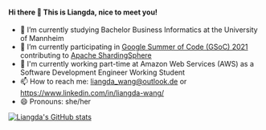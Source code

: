 #### Hi there 👋 This is Liangda, nice to meet you!

- 🌱 I’m currently studying Bachelor Business Informatics at the University of Mannheim
- 🔭 I’m currently participating in [Google Summer of Code (GSoC) 2021](https://summerofcode.withgoogle.com/projects/#5167124928004096) contributing to [Apache ShardingSphere](https://github.com/apache/shardingsphere) 
- 🌻 I'm currently working part-time at Amazon Web Services (AWS) as a Software Development Engineer Working Student
- 📫 How to reach me: liangda_wang@outlook.de or https://www.linkedin.com/in/liangda-wang/
- 😄 Pronouns: she/her

[![Liangda's GitHub stats](https://github-readme-stats.vercel.app/api?username=Liangda-w&show_icons=true)](https://github.com/anuraghazra/github-readme-stats)

<!--
**Liangda-w/Liangda-w** is a ✨ _special_ ✨ repository because its `README.md` (this file) appears on your GitHub profile.

Here are some ideas to get you started:

- 🔭 I’m currently working on ...
- 🌱 I’m currently learning ...
- 👯 I’m looking to collaborate on ...
- 🤔 I’m looking for help with ...
- 💬 Ask me about ...
- 📫 How to reach me: ...
- 😄 Pronouns: ...
- ⚡ Fun fact: ...
-->
